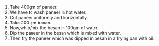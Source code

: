 1) Take 400gm of paneer.
2) We have to wash paneer in hot water.
3) Cut paneer uniformly and horizontally.
4) Take 200 gm besan.
5) Now,whip/mix the besan in 100gm of water.
6) Dip the paneer in the besan which is mixed with water.
7) Then fry the paneer which was dipped in besan in a frying pan with oil.
